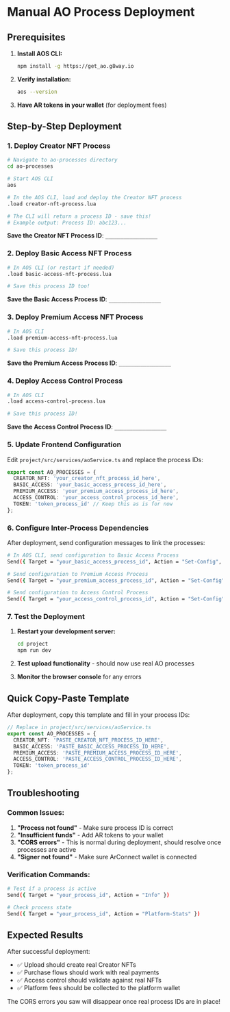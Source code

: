 # Manual AO Process Deployment

## Prerequisites

1. **Install AOS CLI:**
   ```bash
   npm install -g https://get_ao.g8way.io
   ```

2. **Verify installation:**
   ```bash
   aos --version
   ```

3. **Have AR tokens in your wallet** (for deployment fees)

## Step-by-Step Deployment

### 1. Deploy Creator NFT Process

```bash
# Navigate to ao-processes directory
cd ao-processes

# Start AOS CLI
aos

# In the AOS CLI, load and deploy the Creator NFT process
.load creator-nft-process.lua

# The CLI will return a process ID - save this!
# Example output: Process ID: abc123...
```

**Save the Creator NFT Process ID**: `_________________`

### 2. Deploy Basic Access NFT Process

```bash
# In AOS CLI (or restart if needed)
.load basic-access-nft-process.lua

# Save this process ID too!
```

**Save the Basic Access Process ID**: `_________________`

### 3. Deploy Premium Access NFT Process

```bash
# In AOS CLI
.load premium-access-nft-process.lua

# Save this process ID!
```

**Save the Premium Access Process ID**: `_________________`

### 4. Deploy Access Control Process

```bash
# In AOS CLI
.load access-control-process.lua

# Save this process ID!
```

**Save the Access Control Process ID**: `_________________`

### 5. Update Frontend Configuration

Edit `project/src/services/aoService.ts` and replace the process IDs:

```typescript
export const AO_PROCESSES = {
  CREATOR_NFT: 'your_creator_nft_process_id_here',
  BASIC_ACCESS: 'your_basic_access_process_id_here', 
  PREMIUM_ACCESS: 'your_premium_access_process_id_here',
  ACCESS_CONTROL: 'your_access_control_process_id_here',
  TOKEN: 'token_process_id' // Keep this as is for now
};
```

### 6. Configure Inter-Process Dependencies

After deployment, send configuration messages to link the processes:

```bash
# In AOS CLI, send configuration to Basic Access Process
Send({ Target = "your_basic_access_process_id", Action = "Set-Config", CreatorNFTProcess = "your_creator_nft_process_id", TokenProcess = "token_process_id" })

# Send configuration to Premium Access Process  
Send({ Target = "your_premium_access_process_id", Action = "Set-Config", CreatorNFTProcess = "your_creator_nft_process_id", TokenProcess = "token_process_id" })

# Send configuration to Access Control Process
Send({ Target = "your_access_control_process_id", Action = "Set-Config", CreatorNFTProcess = "your_creator_nft_process_id", BasicAccessProcess = "your_basic_access_process_id", PremiumAccessProcess = "your_premium_access_process_id" })
```

### 7. Test the Deployment

1. **Restart your development server:**
   ```bash
   cd project
   npm run dev
   ```

2. **Test upload functionality** - should now use real AO processes

3. **Monitor the browser console** for any errors

## Quick Copy-Paste Template

After deployment, copy this template and fill in your process IDs:

```typescript
// Replace in project/src/services/aoService.ts
export const AO_PROCESSES = {
  CREATOR_NFT: 'PASTE_CREATOR_NFT_PROCESS_ID_HERE',
  BASIC_ACCESS: 'PASTE_BASIC_ACCESS_PROCESS_ID_HERE',
  PREMIUM_ACCESS: 'PASTE_PREMIUM_ACCESS_PROCESS_ID_HERE', 
  ACCESS_CONTROL: 'PASTE_ACCESS_CONTROL_PROCESS_ID_HERE',
  TOKEN: 'token_process_id'
};
```

## Troubleshooting

### Common Issues:

1. **"Process not found"** - Make sure process ID is correct
2. **"Insufficient funds"** - Add AR tokens to your wallet
3. **"CORS errors"** - This is normal during deployment, should resolve once processes are active
4. **"Signer not found"** - Make sure ArConnect wallet is connected

### Verification Commands:

```bash
# Test if a process is active
Send({ Target = "your_process_id", Action = "Info" })

# Check process state
Send({ Target = "your_process_id", Action = "Platform-Stats" })
```

## Expected Results

After successful deployment:
- ✅ Upload should create real Creator NFTs
- ✅ Purchase flows should work with real payments
- ✅ Access control should validate against real NFTs
- ✅ Platform fees should be collected to the platform wallet

The CORS errors you saw will disappear once real process IDs are in place!